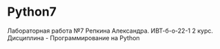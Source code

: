 # Python7
Лабораторная работа №7 Репкина Александра. ИВТ-б-о-22-1 2 курс. Дисциплина - Программирование на Python
